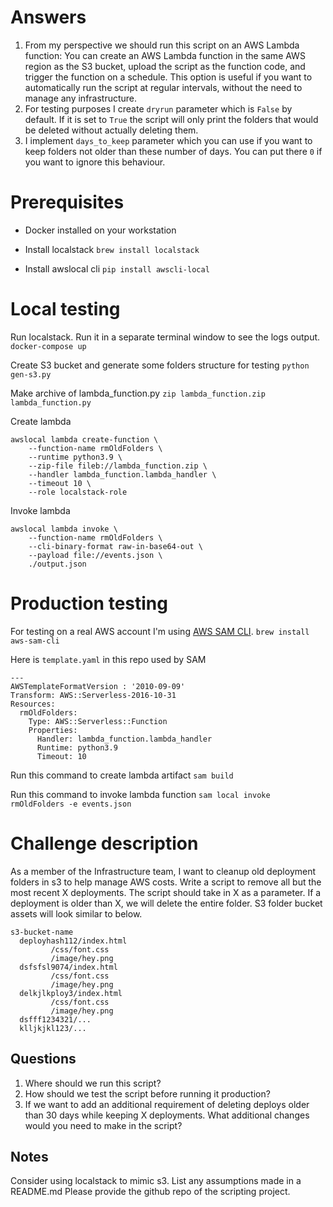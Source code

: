 # Answers

1. From my perspective we should run this script on an AWS Lambda function: You can create an AWS Lambda function in the same AWS region as the S3 bucket, upload the script as the function code, and trigger the function on a schedule. This option is useful if you want to automatically run the script at regular intervals, without the need to manage any infrastructure.
2. For testing purposes I create `dryrun` parameter which is `False` by default. If it is set to `True` the script will only print the folders that would be deleted without actually deleting them.
3. I implement `days_to_keep`  parameter which you can use if you want to keep folders not older than these number of days. You can put there `0` if you want to ignore this behaviour.

# Prerequisites

* Docker installed on your workstation

* Install localstack
```brew install localstack```

* Install awslocal cli
```pip install awscli-local```

# Local testing

Run localstack. Run it in a separate terminal window to see the logs output.
```docker-compose up```

Create S3 bucket and generate some folders structure for testing
```python gen-s3.py```

Make archive of lambda_function.py
```zip lambda_function.zip lambda_function.py```

Create lambda
```
awslocal lambda create-function \
    --function-name rmOldFolders \
    --runtime python3.9 \
    --zip-file fileb://lambda_function.zip \
    --handler lambda_function.lambda_handler \
    --timeout 10 \
    --role localstack-role
```

Invoke lambda
```
awslocal lambda invoke \
    --function-name rmOldFolders \
    --cli-binary-format raw-in-base64-out \
    --payload file://events.json \
    ./output.json
```

# Production testing

For testing on a real AWS account I'm using [AWS SAM CLI](https://docs.aws.amazon.com/serverless-application-model/latest/developerguide/install-sam-cli.html).
```brew install aws-sam-cli```

Here is `template.yaml` in this repo used by SAM
```
---
AWSTemplateFormatVersion : '2010-09-09'
Transform: AWS::Serverless-2016-10-31
Resources:
  rmOldFolders:
    Type: AWS::Serverless::Function
    Properties:
      Handler: lambda_function.lambda_handler
      Runtime: python3.9
      Timeout: 10
```

Run this command to create lambda artifact
```sam build```

Run this command to invoke lambda function
```sam local invoke rmOldFolders -e events.json```

# Challenge description

As a member of the Infrastructure team, I want to cleanup old deployment folders in s3 to help manage AWS costs.
Write a script to remove all but the most recent X deployments. The script should take in X as a parameter.
If a deployment is older than X, we will delete the entire folder.
S3 folder bucket assets will look similar to below.

```
s3-bucket-name
  deployhash112/index.html
         /css/font.css
         /image/hey.png 
  dsfsfsl9074/index.html
         /css/font.css
         /image/hey.png 
  delkjlkploy3/index.html
         /css/font.css
         /image/hey.png 
  dsfff1234321/...
  klljkjkl123/...
```

## Questions

1. Where should we run this script?
2. How should we test the script before running it production?
3. If we want to add an additional requirement of deleting deploys older than 30 days while keeping X deployments. What additional changes would you need to make in the script?

## Notes

Consider using localstack to mimic s3.
List any assumptions made in a README.md
Please provide the github repo of the scripting project.

